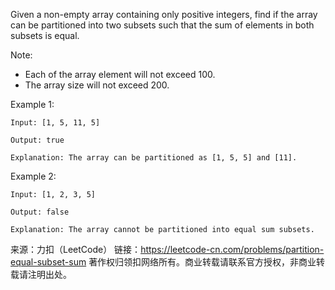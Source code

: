 Given a non-empty array containing only positive integers, find if the array can be partitioned into two subsets such that the sum of elements in both subsets is equal.

Note:

* Each of the array element will not exceed 100.
* The array size will not exceed 200.
 

Example 1:

    Input: [1, 5, 11, 5]

    Output: true

    Explanation: The array can be partitioned as [1, 5, 5] and [11].


Example 2:

    Input: [1, 2, 3, 5]

    Output: false

    Explanation: The array cannot be partitioned into equal sum subsets.

来源：力扣（LeetCode）
链接：https://leetcode-cn.com/problems/partition-equal-subset-sum
著作权归领扣网络所有。商业转载请联系官方授权，非商业转载请注明出处。
